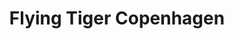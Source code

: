 ---
title: "Flying Tiger Copenhagen"
url: /colchester/flying-tiger-copenhagen/
shop: variety store
---
